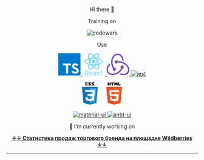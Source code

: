 <div align="center">        
  <p>Hi there 👋</p>
  <p>Training on</p>
  <img src="https://www.codewars.com/users/Aleks164/badges/large" alt="codewars"/>  
   <p>Use</p>
  <a href="https://www.typescriptlang.org/" target="_blank">   
  <img src="https://raw.githubusercontent.com/devicons/devicon/master/icons/typescript/typescript-original.svg" alt="typescript" width="60" height="60"/> </a> 
  
  <a href="https://reactjs.org/" target="_blank"> 
  <img src="https://raw.githubusercontent.com/devicons/devicon/master/icons/react/react-original-wordmark.svg" alt="react" width="60" height="60"/> </a>
  
  <a href="https://redux.js.org" target="_blank"> 
  <img src="https://raw.githubusercontent.com/devicons/devicon/master/icons/redux/redux-original.svg" alt="redux" width="60" height="60"/> </a>
  
  <a href="https://jestjs.io" target="_blank"> 
  <img src="https://www.vectorlogo.zone/logos/jestjsio/jestjsio-icon.svg" alt="jest" width="60" height="60"/> </a>  
  
  <img src="https://raw.githubusercontent.com/devicons/devicon/master/icons/css3/css3-original-wordmark.svg" alt="css3" width="60" height="60"/> </a> <a href="https://git-scm.com/" target="_blank"> 
  <img src="https://raw.githubusercontent.com/devicons/devicon/master/icons/html5/html5-original-wordmark.svg" alt="html5" width="60" height="60"/> </a>
  
  </a>
   <a href="https://mui.com/" target="_blank"> 
  <img src="https://github.com/mui/material-ui/raw/master/docs/public/static/logo.svg" alt="material-ui" width="60" height="60"/> </a>
   <a href="https://ant.design/" target="_blank"> 
  <img src="https://gw.alipayobjects.com/zos/rmsportal/KDpgvguMpGfqaHPjicRK.svg" alt="antd-ui" width="60" height="60"/> </a>
  
  <p> 🔭 I’m currently working on</p>
<a  href="[https://aleks164.github.io/Life_after_diet/](https://aleks164.github.io/hanster_stat/)"><strong> <span>&#8595;</span><span>&#8595;</span> Статистика продаж торгового бренда на площадке Wildberries <span >&#8595;</span><span>&#8595;</span></strong></a>
<hr/>
</div>
